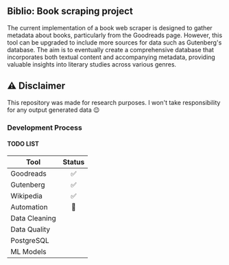 ## Biblio: Book scraping project

The current implementation of a book web scraper is designed to gather metadata about books, particularly from the Goodreads page. However, this tool can be upgraded to include more sources for data such as Gutenberg's database. The aim is to eventually create a comprehensive database that incorporates both textual content and accompanying metadata, providing valuable insights into literary studies across various genres.

## ⚠ Disclaimer
This repository was made for research purposes. I won't take responsibility for any output generated data 😉

### Development Process

#### TODO LIST

| Tool          | Status |
|---------------|:------:|
| Goodreads     |   ✅    |
| Gutenberg     |   ✅    |
| Wikipedia     |   ✅    |
| Automation    |   🚧   |
| Data Cleaning |        |
| Data Quality  |        |
| PostgreSQL    |        |
| ML Models     |        |
